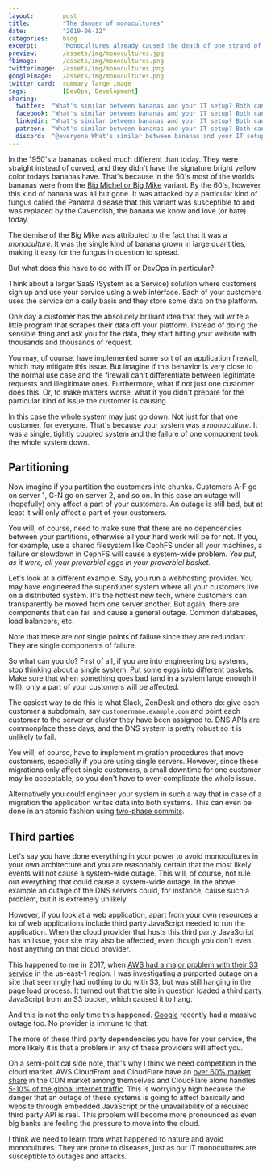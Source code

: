 ```yaml
---
layout:        post
title:         "The danger of monocultures"
date:          "2019-06-12"
categories:    blog
excerpt:       "Monocultures already caused the death of one strand of banana. What can we learn from it in IT?"
preview:       /assets/img/monocultures.jpg
fbimage:       /assets/img/monocultures.png
twitterimage:  /assets/img/monocultures.png
googleimage:   /assets/img/monocultures.png
twitter_card:  summary_large_image
tags:          [DevOps, Development]
sharing:
  twitter:  "What's similar between bananas and your IT setup? Both can have monocultures, and both could be a problem! #DevOps" 
  facebook: "What's similar between bananas and your IT setup? Both can have monocultures, and both could be a problem! #DevOps"
  linkedin: "What's similar between bananas and your IT setup? Both can have monocultures, and both could be a problem! #DevOps"
  patreon:  "What's similar between bananas and your IT setup? Both can have monocultures, and both could be a problem! #DevOps"
  discord:  "@everyone What's similar between bananas and your IT setup? Both can have monocultures, and both could be a problem!"
---
```


In the 1950's a bananas looked much different than today. They were straight instead of curved, and they didn't have the
signature bright yellow color todays bananas have. That's because in the 50's most of the worlds bananas were from the
[Big Michel or Big Mike](https://en.wikipedia.org/wiki/Gros_Michel_banana) variant. By the 60's, however, this kind of
banana was all but gone. It was attacked by a particular kind of fungus called the Panama disease that this variant was
susceptible to and was replaced by the Cavendish, the banana we know and love (or hate) today.

The demise of the Big Mike was attributed to the fact that it was a *monoculture*. It was the single kind of banana
grown in large quantities, making it easy for the fungus in question to spread.

But what does this have to do with IT or DevOps in particular?

Think about a larger SaaS (System as a Service) solution where customers sign up and use your service using a web
interface. Each of your customers uses the service on a daily basis and they store some data on the platform.

One day a customer has the absolutely brilliant idea that they will write a little program that scrapes their data off 
your platform. Instead of doing the sensible thing and ask you for the data, they start hitting your website with 
thousands and thousands of request.

You may, of course, have implemented some sort of an application firewall, which may mitigate this issue. But imagine if
this behavior is very close to the normal use case and the firewall can't differentiate between legitimate requests and 
illegitimate ones. Furthermore, what if not just one customer does this. Or, to make matters worse, what if you didn't
prepare for the particular kind of issue the customer is causing.

In this case the whole system may just go down. Not just for that one customer, for everyone. That's because your system
was a *monoculture*. It was a single, tightly coupled system and the failure of one component took the whole system
down.

## Partitioning

Now imagine if you partition the customers into chunks. Customers A-F go on server 1, G-N go on server 2, and so on. In
this case an outage will (hopefully) only affect a part of your customers. An outage is still bad, but at least it will 
only affect a part of your customers.

You will, of course, need to make sure that there are no dependencies between your partitions, otherwise all your hard
work will be for not. If you, for example, use a shared filesystem like CephFS under all your machines, a failure or 
slowdown in CephFS will cause a system-wide problem. *You put, as it were, all your proverbial eggs in your proverbial
basket.*

Let's look at a different example. Say, you run a webhosting provider. You may have engineered the superduper system 
where all your customers live on a distributed system. It's the hottest new tech, where customers can transparently
be moved from one server another. But again, there are components that can fail and cause a general outage. Common
databases, load balancers, etc.

Note that these are *not* single points of failure since they are redundant. They are single components of failure.

So what can you do? First of all, if you are into engineering big systems, stop thinking about a single system. Put some
eggs into different baskets. Make sure that when something goes bad (and in a system large enough it will), only a part
of your customers will be affected.

The easiest way to do this is what Slack, ZenDesk and others do: give each customer a subdomain, say
`customername.example.com` and point each customer to the server or cluster they have been assigned to. DNS APIs 
are commonplace these days, and the DNS system is pretty robust so it is unlikely to fail.

You will, of course, have to implement migration procedures that move customers, especially if you are using single
servers. However, since these migrations only affect single customers, a small downtime for one customer may be 
acceptable, so you don't have to over-complicate the whole issue. 

Alternatively you could engineer your system in such a way that in case of a migration the application writes data into
both systems. This can even be done in an atomic fashion using
[two-phase commits](https://en.wikipedia.org/wiki/Two-phase_commit_protocol).

## Third parties

Let's say you have done everything in your power to avoid monocultures in your own architecture and you are reasonably
certain that the most likely events will not cause a system-wide outage. This will, of course, not rule out everything
that could cause a system-wide outage. In the above example an outage of the DNS servers could, for instance, cause
such a problem, but it is extremely unlikely.

However, if you look at a web application, apart from your own resources a lot of web applications include third party
JavaScript needed to run the application. When the cloud provider that hosts this third party JavaScript has an issue,
your site may also be affected, even though you don't even host anything on that cloud provider.

This happened to me in 2017, when
[AWS had a major problem with their S3 service](https://www.vox.com/2017/3/2/14792636/amazon-aws-internet-outage-cause-human-error-incorrect-command)
in the us-east-1 region. I was investigating a purported outage on a site that seemingly had nothing to do with S3, but
was still hanging in the page load process. It turned out that the site in question loaded a third party JavaScript from
an S3 bucket, which caused it to hang. 

And this is not the only time this happened. [Google](https://www.theverge.com/2019/6/2/18649635/youtube-snapchat-down-outage)
recently had a massive outage too. No provider is immune to that.

The more of these third party dependencies you have for your service, the more likely it is that a problem in any of 
these providers will affect you.

On a semi-political side note, that's why I think we need competition in the cloud market. AWS CloudFront and CloudFlare
have an [over 60% market share](https://www.datanyze.com/market-share/cdn/cloudflare-cdn-market-share) in the CDN market
among themselves and CloudFlare alone handles
[5-10% of the global internet traffic](https://www.wired.com/story/cloudflare-spectrum-iot-protection/).
This is worryingly high because the danger that an outage of these systems is going to affect basically and website
through embedded JavaScript or the unavailability of a required third party API is real. This problem will become more
pronounced as even big banks are feeling the pressure to move into the cloud.

I think we need to learn from what happened to nature and avoid monocultures. They are prone to diseases, just as our
IT monocultures are susceptible to outages and attacks.

